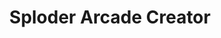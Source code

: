 ---
title: Sploder Arcade Creator
developer: Sploder.com
image: SploderArcadeCreator.jpg
link: http://www.sploder.com/free-arcade-game-maker.php
ios: https://itunes.apple.com/us/app/sploder-arcade-creator/id897669842
android: https://play.google.com/store/apps/details?id=com.sploder.arcadecreator
amazon: http://www.amazon.com/gp/product/B00LWFWFVY/ref=mas_pm_sploder_arcade_creator
flash: http://www.sploder.com/free-arcade-game-maker.php
---